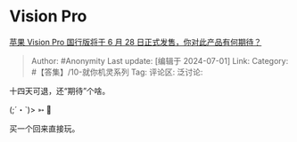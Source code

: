 # Vision Pro
[苹果 Vision Pro 国行版将于 6 月 28 日正式发售，你对此产品有何期待？](https://www.zhihu.com/question/658589913/answer/3547350596)

> Author: #Anonymity
> Last update: [编辑于 2024-07-01]
> Link:
> Category: #【答集】/10-就你机灵系列 
> Tag: 
> 评论区:
> 泛讨论:

十四天可退，还“期待”个啥。

(;´・\`)> ➳ 

买一个回来直接玩。